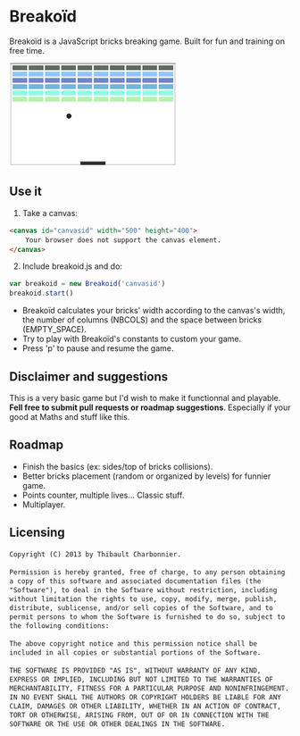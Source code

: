 # Breakoïd
Breakoïd is a JavaScript bricks breaking game. Built for fun and training on free time.

![](screen.png)

## Use it
1. Take a canvas:
```html
<canvas id="canvasid" width="500" height="400">
    Your browser does not support the canvas element.
</canvas>
```

2. Include breakoid.js and do:
```javascript
var breakoid = new Breakoid('canvasid')
breakoid.start()
```

* Breakoïd calculates your bricks' width according to the canvas's width, the number of columns (NBCOLS) and the space between bricks (EMPTY_SPACE).
* Try to play with Breakoïd's constants to custom your game.
* Press 'p' to pause and resume the game.

## Disclaimer and suggestions
This is a very basic game but I'd wish to make it functionnal and playable. **Fell free to submit pull requests or roadmap suggestions**. Especially if your good at Maths and stuff like this.

## Roadmap
- Finish the basics (ex: sides/top of bricks collisions).
- Better bricks placement (random or organized by levels) for funnier game.
- Points counter, multiple lives… Classic stuff.
- Multiplayer.

## Licensing
```
Copyright (C) 2013 by Thibault Charbonnier.

Permission is hereby granted, free of charge, to any person obtaining a copy of this software and associated documentation files (the "Software"), to deal in the Software without restriction, including without limitation the rights to use, copy, modify, merge, publish, distribute, sublicense, and/or sell copies of the Software, and to permit persons to whom the Software is furnished to do so, subject to the following conditions:

The above copyright notice and this permission notice shall be included in all copies or substantial portions of the Software.

THE SOFTWARE IS PROVIDED "AS IS", WITHOUT WARRANTY OF ANY KIND, EXPRESS OR IMPLIED, INCLUDING BUT NOT LIMITED TO THE WARRANTIES OF MERCHANTABILITY, FITNESS FOR A PARTICULAR PURPOSE AND NONINFRINGEMENT. IN NO EVENT SHALL THE AUTHORS OR COPYRIGHT HOLDERS BE LIABLE FOR ANY CLAIM, DAMAGES OR OTHER LIABILITY, WHETHER IN AN ACTION OF CONTRACT, TORT OR OTHERWISE, ARISING FROM, OUT OF OR IN CONNECTION WITH THE SOFTWARE OR THE USE OR OTHER DEALINGS IN THE SOFTWARE.
```

  